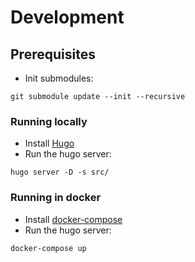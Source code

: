 # Development

## Prerequisites

- Init submodules:

```
git submodule update --init --recursive
```

### Running locally

- Install [Hugo](https://gohugo.io/installation/)
- Run the hugo server:

```
hugo server -D -s src/
```

### Running in docker

- Install [docker-compose](https://docs.docker.com/compose/install/)
- Run the hugo server:

```
docker-compose up
```

